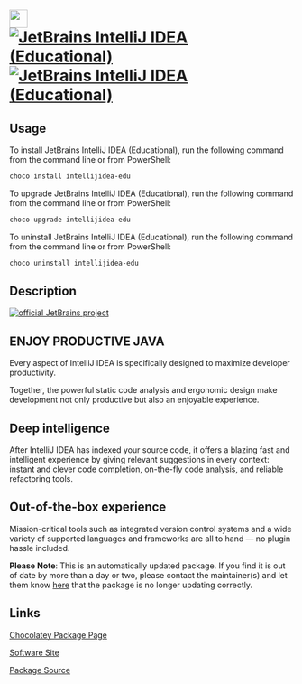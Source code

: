 ﻿# <img src="https://cdn.jsdelivr.net/gh/mkevenaar/chocolatey-packages@3de4fb6dde6ea37044ebb1ef8199b72473e9f108/icons/intellijidea-edu.png" width="32" height="32"/> [![JetBrains IntelliJ IDEA (Educational)](https://img.shields.io/chocolatey/v/intellijidea-edu.svg?label=JetBrains+IntelliJ+IDEA+(Educational))](https://community.chocolatey.org/packages/intellijidea-edu) [![JetBrains IntelliJ IDEA (Educational)](https://img.shields.io/chocolatey/dt/intellijidea-edu.svg)](https://community.chocolatey.org/packages/intellijidea-edu)

## Usage

To install JetBrains IntelliJ IDEA (Educational), run the following command from the command line or from PowerShell:

```powershell
choco install intellijidea-edu
```

To upgrade JetBrains IntelliJ IDEA (Educational), run the following command from the command line or from PowerShell:

```powershell
choco upgrade intellijidea-edu
```

To uninstall JetBrains IntelliJ IDEA (Educational), run the following command from the command line or from PowerShell:

```powershell
choco uninstall intellijidea-edu
```

## Description

[![official JetBrains project](http://jb.gg/badges/official-plastic.svg)](https://confluence.jetbrains.com/display/ALL/JetBrains+on+GitHub)

## ENJOY PRODUCTIVE JAVA

Every aspect of IntelliJ IDEA is specifically designed to maximize developer productivity.

Together, the powerful static code analysis and ergonomic design make development not only productive but also an enjoyable experience.

## Deep intelligence

After IntelliJ IDEA has indexed your source code, it offers a blazing fast and intelligent experience by giving relevant suggestions in every context: instant and clever code completion, on-the-fly code analysis, and reliable refactoring tools.

## Out-of-the-box experience

Mission-critical tools such as integrated version control systems and a wide variety of supported languages and frameworks are all to hand — no plugin hassle included.

**Please Note**: This is an automatically updated package. If you find it is
out of date by more than a day or two, please contact the maintainer(s) and
let them know [here](https://github.com/mkevenaar/chocolatey-packages/issues) that the package is no longer updating correctly.


## Links

[Chocolatey Package Page](https://community.chocolatey.org/packages/intellijidea-edu)

[Software Site](https://www.jetbrains.com/education/)

[Package Source](https://github.com/mkevenaar/chocolatey-packages/tree/master/automatic/intellijidea-edu)

